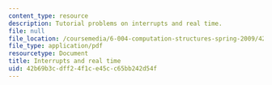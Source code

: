 ```yaml
---
content_type: resource
description: Tutorial problems on interrupts and real time.
file: null
file_location: /coursemedia/6-004-computation-structures-spring-2009/42b69b3cdff24f1ce45cc65bb242d54f_MIT6_004s09_tutor19.pdf
file_type: application/pdf
resourcetype: Document
title: Interrupts and real time
uid: 42b69b3c-dff2-4f1c-e45c-c65bb242d54f
---
```


